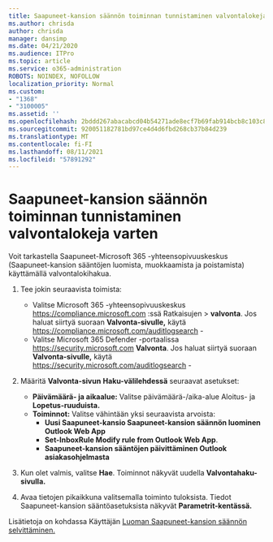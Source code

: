 ```yaml
---
title: Saapuneet-kansion säännön toiminnan tunnistaminen valvontalokeja varten
ms.author: chrisda
author: chrisda
manager: dansimp
ms.date: 04/21/2020
ms.audience: ITPro
ms.topic: article
ms.service: o365-administration
ROBOTS: NOINDEX, NOFOLLOW
localization_priority: Normal
ms.custom:
- "1368"
- "3100005"
ms.assetid: ''
ms.openlocfilehash: 2bddd267abacabcd04b54271ade8ecf7b69fab914bcb8c103c806c31a388d2f5
ms.sourcegitcommit: 920051182781bd97ce4d4d6fbd268cb37b84d239
ms.translationtype: MT
ms.contentlocale: fi-FI
ms.lasthandoff: 08/11/2021
ms.locfileid: "57891292"
---
```

# <a name="identify-inbox-rule-activity-in-audit-logs"></a>Saapuneet-kansion säännön toiminnan tunnistaminen valvontalokeja varten

Voit tarkastella Saapuneet-Microsoft 365 -yhteensopivuuskeskus (Saapuneet-kansion sääntöjen luomista, muokkaamista ja poistamista) käyttämällä valvontalokihakua.

1. Tee jokin seuraavista toimista:
   - Valitse Microsoft 365 -yhteensopivuuskeskus <https://compliance.microsoft.com> :ssä Ratkaisujen  \> **valvonta**. Jos haluat siirtyä suoraan **Valvonta-sivulle,** käytä <https://compliance.microsoft.com/auditlogsearch> -
   - Valitse Microsoft 365 Defender -portaalissa <https://security.microsoft.com> **Valvonta**. Jos haluat siirtyä suoraan **Valvonta-sivulle,** käytä <https://security.microsoft.com/auditlogsearch> -

2. Määritä **Valvonta-sivun** **Haku-välilehdessä** seuraavat asetukset:
   - **Päivämäärä- ja aikaalue:** Valitse päivämäärä-/aika-alue Aloitus- ja **Lopetus-ruuduista.** 
   - **Toiminnot:** Valitse vähintään yksi seuraavista arvoista:
     - **Uusi Saapuneet-kansio Saapuneet-kansion säännön luominen Outlook Web App**
     - **Set-InboxRule Modify rule from Outlook Web App**.
     - **Saapuneet-kansion sääntöjen päivittäminen Outlook asiakasohjelmasta**

3. Kun olet valmis, valitse **Hae**. Toiminnot näkyvät uudella **Valvontahaku-sivulla.**

4. Avaa tietojen pikaikkuna valitsemalla toiminto tuloksista. Tiedot Saapuneet-kansion sääntöasetuksista näkyvät **Parametrit-kentässä.**

Lisätietoja on kohdassa Käyttäjän [Luoman Saapuneet-kansion säännön selvittäminen.](https://docs.microsoft.com/microsoft-365/compliance/auditing-troubleshooting-scenarios#determine-if-a-user-created-an-inbox-rule)
